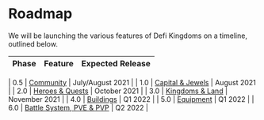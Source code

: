 # Roadmap

We will be launching the various features of Defi Kingdoms on a timeline, outlined below.

| Phase | Feature | Expected Release |
| ------ | ----------- | ----------- |

| 0.5 | [Community](https://docs.defikingdoms.com/roadmap/phase-0.5-community)      | July/August 2021       |
| 1.0 | [Capital & Jewels](https://docs.defikingdoms.com/roadmap/phase-1-dex)  | August 2021        |
| 2.0 | [Heroes & Quests](https://docs.defikingdoms.com/roadmap/phase-3-heroes)  | October 2021        |
| 3.0 | [Kingdoms & Land](https://docs.defikingdoms.com/roadmap/phase-2-world-map-and-land)  | November 2021        |
| 4.0 | [Buildings](https://docs.defikingdoms.com/roadmap/phase-4-buildings)  | Q1 2022        |
| 5.0 | [Equipment](https://docs.defikingdoms.com/roadmap/phase-5-equipment) | Q1 2022        |
| 6.0 | [Battle System, PVE & PVP](https://docs.defikingdoms.com/roadmap/phase-6-battle-system-pve-and-pvp) | Q2 2022        |

